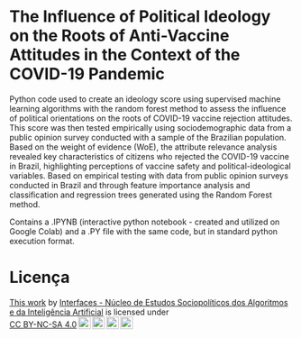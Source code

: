 # The Influence of Political Ideology on the Roots of Anti-Vaccine Attitudes in the Context of the COVID-19 Pandemic
Python code used to create an ideology score using supervised machine learning algorithms with the random forest method to assess the influence of political orientations on the roots of COVID-19 vaccine rejection attitudes. This score was then tested empirically using sociodemographic data from a public opinion survey conducted with a sample of the Brazilian population. Based on the weight of evidence (WoE), the attribute relevance analysis revealed key characteristics of citizens who rejected the COVID-19 vaccine in Brazil, highlighting perceptions of vaccine safety and political-ideological variables. Based on empirical testing with data from public opinion surveys conducted in Brazil and through feature importance analysis and classification and regression trees generated using the Random Forest method.

Contains a .IPYNB (interactive python notebook - created and utilized on Google Colab) and a .PY file with the same code, but in standard python execution format.

# Licença
<p xmlns:cc="http://creativecommons.org/ns#" ><a rel="cc:attributionURL" href="https://github.com/Interfaces-UFSCAR/Dataset-FakeNews">This work</a> by <a rel="cc:attributionURL dct:creator" property="cc:attributionName" href="http:// dgp.cnpq.br/dgp/espelhogrupo/5226786888084066">Interfaces - Núcleo de Estudos Sociopolíticos dos Algoritmos e da Inteligência Artificial</a> is licensed under <a href="https://creativecommons.org/licenses/by-nc-sa/4.0/?ref=chooser-v1" target="_blank" rel="license noopener noreferrer" style="display:inline-block;">CC BY-NC-SA 4.0<img style="height:22px!important;margin-left:3px;vertical-align:text-bottom;" src="https://mirrors.creativecommons.org/presskit/icons/cc.svg?ref=chooser-v1" alt=""><img style="height:22px!important;margin-left:3px;vertical-align:text-bottom;" src="https://mirrors.creativecommons.org/presskit/icons/by.svg?ref=chooser-v1" alt=""><img style="height:22px!important;margin-left:3px;vertical-align:text-bottom;" src="https://mirrors.creativecommons.org/presskit/icons/nc.svg?ref=chooser-v1" alt=""><img style="height:22px!important;margin-left:3px;vertical-align:text-bottom;" src="https://mirrors.creativecommons.org/presskit/icons/sa.svg?ref=chooser-v1" alt=""></a></p>
